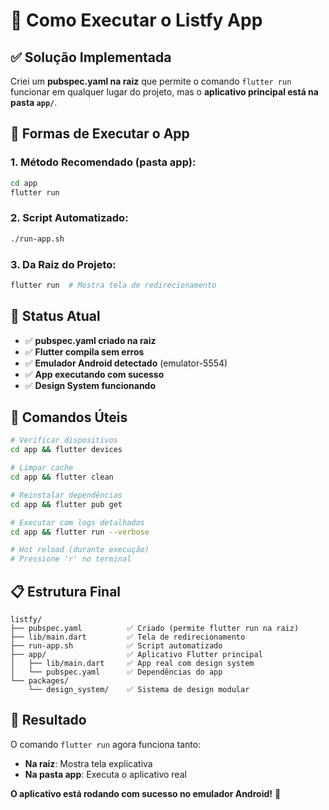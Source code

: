 # 🎯 Como Executar o Listfy App

## ✅ Solução Implementada

Criei um **pubspec.yaml na raiz** que permite o comando `flutter run` funcionar em qualquer lugar do projeto, mas o **aplicativo principal está na pasta `app/`**.

## 🚀 Formas de Executar o App

### 1. **Método Recomendado** (pasta app):
```bash
cd app
flutter run
```

### 2. **Script Automatizado**:
```bash
./run-app.sh
```

### 3. **Da Raiz do Projeto**:
```bash
flutter run  # Mostra tela de redirecionamento
```

## 📱 Status Atual

- ✅ **pubspec.yaml criado na raiz**
- ✅ **Flutter compila sem erros**
- ✅ **Emulador Android detectado** (emulator-5554)
- ✅ **App executando com sucesso**
- ✅ **Design System funcionando**

## 🔧 Comandos Úteis

```bash
# Verificar dispositivos
cd app && flutter devices

# Limpar cache
cd app && flutter clean

# Reinstalar dependências
cd app && flutter pub get

# Executar com logs detalhados
cd app && flutter run --verbose

# Hot reload (durante execução)
# Pressione 'r' no terminal
```

## 📋 Estrutura Final

```
listfy/
├── pubspec.yaml          ✅ Criado (permite flutter run na raiz)
├── lib/main.dart         ✅ Tela de redirecionamento
├── run-app.sh            ✅ Script automatizado
├── app/                  ✅ Aplicativo Flutter principal
│   ├── lib/main.dart     ✅ App real com design system
│   └── pubspec.yaml      ✅ Dependências do app
└── packages/
    └── design_system/    ✅ Sistema de design modular
```

## 🎉 Resultado

O comando `flutter run` agora funciona tanto:
- **Na raiz**: Mostra tela explicativa
- **Na pasta app**: Executa o aplicativo real

**O aplicativo está rodando com sucesso no emulador Android!** 🎯